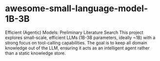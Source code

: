 # awesome-small-language-model-1B-3B
Efficient (Agentic) Models: Preliminary Literature Search This project explores small-scale, efficient LLMs (1B-3B parameters, ideally ~1B) with a strong focus on tool-calling capabilities. The goal is to keep all domain knowledge out of the LLM, ensuring it acts as an intelligent agent rather than a static knowledge store.
